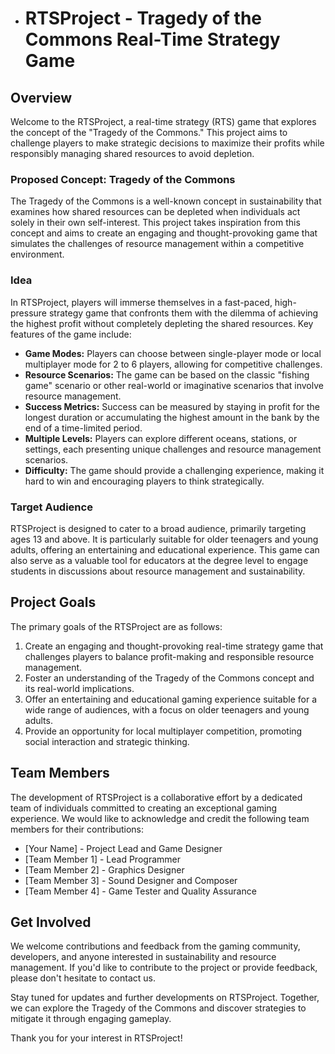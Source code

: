 - # RTSProject - Tragedy of the Commons Real-Time Strategy Game
## Overview

Welcome to the RTSProject, a real-time strategy (RTS) game that explores the concept of the "Tragedy of the Commons." This project aims to challenge players to make strategic decisions to maximize their profits while responsibly managing shared resources to avoid depletion.
### Proposed Concept: Tragedy of the Commons

The Tragedy of the Commons is a well-known concept in sustainability that examines how shared resources can be depleted when individuals act solely in their own self-interest. This project takes inspiration from this concept and aims to create an engaging and thought-provoking game that simulates the challenges of resource management within a competitive environment.
### Idea

In RTSProject, players will immerse themselves in a fast-paced, high-pressure strategy game that confronts them with the dilemma of achieving the highest profit without completely depleting the shared resources. Key features of the game include: 
- **Game Modes:**  Players can choose between single-player mode or local multiplayer mode for 2 to 6 players, allowing for competitive challenges. 
- **Resource Scenarios:**  The game can be based on the classic "fishing game" scenario or other real-world or imaginative scenarios that involve resource management. 
- **Success Metrics:**  Success can be measured by staying in profit for the longest duration or accumulating the highest amount in the bank by the end of a time-limited period. 
- **Multiple Levels:**  Players can explore different oceans, stations, or settings, each presenting unique challenges and resource management scenarios. 
- **Difficulty:**  The game should provide a challenging experience, making it hard to win and encouraging players to think strategically.
### Target Audience

RTSProject is designed to cater to a broad audience, primarily targeting ages 13 and above. It is particularly suitable for older teenagers and young adults, offering an entertaining and educational experience. This game can also serve as a valuable tool for educators at the degree level to engage students in discussions about resource management and sustainability.
## Project Goals

The primary goals of the RTSProject are as follows: 
1. Create an engaging and thought-provoking real-time strategy game that challenges players to balance profit-making and responsible resource management. 
2. Foster an understanding of the Tragedy of the Commons concept and its real-world implications. 
3. Offer an entertaining and educational gaming experience suitable for a wide range of audiences, with a focus on older teenagers and young adults. 
4. Provide an opportunity for local multiplayer competition, promoting social interaction and strategic thinking.
## Team Members

The development of RTSProject is a collaborative effort by a dedicated team of individuals committed to creating an exceptional gaming experience. We would like to acknowledge and credit the following team members for their contributions:
- [Your Name] - Project Lead and Game Designer
- [Team Member 1] - Lead Programmer
- [Team Member 2] - Graphics Designer
- [Team Member 3] - Sound Designer and Composer
- [Team Member 4] - Game Tester and Quality Assurance
## Get Involved

We welcome contributions and feedback from the gaming community, developers, and anyone interested in sustainability and resource management. If you'd like to contribute to the project or provide feedback, please don't hesitate to contact us.

Stay tuned for updates and further developments on RTSProject. Together, we can explore the Tragedy of the Commons and discover strategies to mitigate it through engaging gameplay.

Thank you for your interest in RTSProject!
